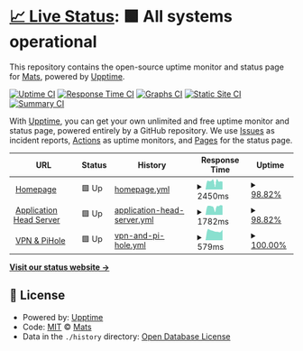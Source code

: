 # [📈 Live Status](https://status.mats-bueser.info): <!--live status--> **🟩 All systems operational**

This repository contains the open-source uptime monitor and status page for [Mats](https://matematrix.de), powered by [Upptime](https://github.com/upptime/upptime).

[![Uptime CI](https://github.com/matematrix/status/workflows/Uptime%20CI/badge.svg)](https://github.com/matematrix/status/actions?query=workflow%3A%22Uptime+CI%22)
[![Response Time CI](https://github.com/matematrix/status/workflows/Response%20Time%20CI/badge.svg)](https://github.com/matematrix/status/actions?query=workflow%3A%22Response+Time+CI%22)
[![Graphs CI](https://github.com/matematrix/status/workflows/Graphs%20CI/badge.svg)](https://github.com/matematrix/status/actions?query=workflow%3A%22Graphs+CI%22)
[![Static Site CI](https://github.com/matematrix/status/workflows/Static%20Site%20CI/badge.svg)](https://github.com/matematrix/status/actions?query=workflow%3A%22Static+Site+CI%22)
[![Summary CI](https://github.com/matematrix/status/workflows/Summary%20CI/badge.svg)](https://github.com/matematrix/status/actions?query=workflow%3A%22Summary+CI%22)

With [Upptime](https://upptime.js.org), you can get your own unlimited and free uptime monitor and status page, powered entirely by a GitHub repository. We use [Issues](https://github.com/matematrix/status/issues) as incident reports, [Actions](https://github.com/matematrix/status/actions) as uptime monitors, and [Pages](https://status.mats-bueser.info) for the status page.

<!--start: status pages-->
<!-- This summary is generated by Upptime (https://github.com/upptime/upptime) -->
<!-- Do not edit this manually, your changes will be overwritten -->
<!-- prettier-ignore -->
| URL | Status | History | Response Time | Uptime |
| --- | ------ | ------- | ------------- | ------ |
| <img alt="" src="https://favicons.githubusercontent.com/home.mats-bueser.info" height="13"> [Homepage](https://home.mats-bueser.info) | 🟩 Up | [homepage.yml](https://github.com/matematrix/status/commits/HEAD/history/homepage.yml) | <details><summary><img alt="Response time graph" src="./graphs/homepage/response-time-week.png" height="20"> 2450ms</summary><br><a href="https://status.mats-bueser.info/history/homepage"><img alt="Response time 3722" src="https://img.shields.io/endpoint?url=https%3A%2F%2Fraw.githubusercontent.com%2Fmatematrix%2Fstatus%2FHEAD%2Fapi%2Fhomepage%2Fresponse-time.json"></a><br><a href="https://status.mats-bueser.info/history/homepage"><img alt="24-hour response time 2390" src="https://img.shields.io/endpoint?url=https%3A%2F%2Fraw.githubusercontent.com%2Fmatematrix%2Fstatus%2FHEAD%2Fapi%2Fhomepage%2Fresponse-time-day.json"></a><br><a href="https://status.mats-bueser.info/history/homepage"><img alt="7-day response time 2450" src="https://img.shields.io/endpoint?url=https%3A%2F%2Fraw.githubusercontent.com%2Fmatematrix%2Fstatus%2FHEAD%2Fapi%2Fhomepage%2Fresponse-time-week.json"></a><br><a href="https://status.mats-bueser.info/history/homepage"><img alt="30-day response time 2439" src="https://img.shields.io/endpoint?url=https%3A%2F%2Fraw.githubusercontent.com%2Fmatematrix%2Fstatus%2FHEAD%2Fapi%2Fhomepage%2Fresponse-time-month.json"></a><br><a href="https://status.mats-bueser.info/history/homepage"><img alt="1-year response time 3722" src="https://img.shields.io/endpoint?url=https%3A%2F%2Fraw.githubusercontent.com%2Fmatematrix%2Fstatus%2FHEAD%2Fapi%2Fhomepage%2Fresponse-time-year.json"></a></details> | <details><summary><a href="https://status.mats-bueser.info/history/homepage">98.82%</a></summary><a href="https://status.mats-bueser.info/history/homepage"><img alt="All-time uptime 99.14%" src="https://img.shields.io/endpoint?url=https%3A%2F%2Fraw.githubusercontent.com%2Fmatematrix%2Fstatus%2FHEAD%2Fapi%2Fhomepage%2Fuptime.json"></a><br><a href="https://status.mats-bueser.info/history/homepage"><img alt="24-hour uptime 100.00%" src="https://img.shields.io/endpoint?url=https%3A%2F%2Fraw.githubusercontent.com%2Fmatematrix%2Fstatus%2FHEAD%2Fapi%2Fhomepage%2Fuptime-day.json"></a><br><a href="https://status.mats-bueser.info/history/homepage"><img alt="7-day uptime 98.82%" src="https://img.shields.io/endpoint?url=https%3A%2F%2Fraw.githubusercontent.com%2Fmatematrix%2Fstatus%2FHEAD%2Fapi%2Fhomepage%2Fuptime-week.json"></a><br><a href="https://status.mats-bueser.info/history/homepage"><img alt="30-day uptime 99.63%" src="https://img.shields.io/endpoint?url=https%3A%2F%2Fraw.githubusercontent.com%2Fmatematrix%2Fstatus%2FHEAD%2Fapi%2Fhomepage%2Fuptime-month.json"></a><br><a href="https://status.mats-bueser.info/history/homepage"><img alt="1-year uptime 99.14%" src="https://img.shields.io/endpoint?url=https%3A%2F%2Fraw.githubusercontent.com%2Fmatematrix%2Fstatus%2FHEAD%2Fapi%2Fhomepage%2Fuptime-year.json"></a></details>
| <img alt="" src="https://favicons.githubusercontent.com/mats-bueser.info" height="13"> [Application Head Server](https://mats-bueser.info) | 🟩 Up | [application-head-server.yml](https://github.com/matematrix/status/commits/HEAD/history/application-head-server.yml) | <details><summary><img alt="Response time graph" src="./graphs/application-head-server/response-time-week.png" height="20"> 1782ms</summary><br><a href="https://status.mats-bueser.info/history/application-head-server"><img alt="Response time 3754" src="https://img.shields.io/endpoint?url=https%3A%2F%2Fraw.githubusercontent.com%2Fmatematrix%2Fstatus%2FHEAD%2Fapi%2Fapplication-head-server%2Fresponse-time.json"></a><br><a href="https://status.mats-bueser.info/history/application-head-server"><img alt="24-hour response time 2009" src="https://img.shields.io/endpoint?url=https%3A%2F%2Fraw.githubusercontent.com%2Fmatematrix%2Fstatus%2FHEAD%2Fapi%2Fapplication-head-server%2Fresponse-time-day.json"></a><br><a href="https://status.mats-bueser.info/history/application-head-server"><img alt="7-day response time 1782" src="https://img.shields.io/endpoint?url=https%3A%2F%2Fraw.githubusercontent.com%2Fmatematrix%2Fstatus%2FHEAD%2Fapi%2Fapplication-head-server%2Fresponse-time-week.json"></a><br><a href="https://status.mats-bueser.info/history/application-head-server"><img alt="30-day response time 2146" src="https://img.shields.io/endpoint?url=https%3A%2F%2Fraw.githubusercontent.com%2Fmatematrix%2Fstatus%2FHEAD%2Fapi%2Fapplication-head-server%2Fresponse-time-month.json"></a><br><a href="https://status.mats-bueser.info/history/application-head-server"><img alt="1-year response time 3754" src="https://img.shields.io/endpoint?url=https%3A%2F%2Fraw.githubusercontent.com%2Fmatematrix%2Fstatus%2FHEAD%2Fapi%2Fapplication-head-server%2Fresponse-time-year.json"></a></details> | <details><summary><a href="https://status.mats-bueser.info/history/application-head-server">98.82%</a></summary><a href="https://status.mats-bueser.info/history/application-head-server"><img alt="All-time uptime 99.16%" src="https://img.shields.io/endpoint?url=https%3A%2F%2Fraw.githubusercontent.com%2Fmatematrix%2Fstatus%2FHEAD%2Fapi%2Fapplication-head-server%2Fuptime.json"></a><br><a href="https://status.mats-bueser.info/history/application-head-server"><img alt="24-hour uptime 100.00%" src="https://img.shields.io/endpoint?url=https%3A%2F%2Fraw.githubusercontent.com%2Fmatematrix%2Fstatus%2FHEAD%2Fapi%2Fapplication-head-server%2Fuptime-day.json"></a><br><a href="https://status.mats-bueser.info/history/application-head-server"><img alt="7-day uptime 98.82%" src="https://img.shields.io/endpoint?url=https%3A%2F%2Fraw.githubusercontent.com%2Fmatematrix%2Fstatus%2FHEAD%2Fapi%2Fapplication-head-server%2Fuptime-week.json"></a><br><a href="https://status.mats-bueser.info/history/application-head-server"><img alt="30-day uptime 99.63%" src="https://img.shields.io/endpoint?url=https%3A%2F%2Fraw.githubusercontent.com%2Fmatematrix%2Fstatus%2FHEAD%2Fapi%2Fapplication-head-server%2Fuptime-month.json"></a><br><a href="https://status.mats-bueser.info/history/application-head-server"><img alt="1-year uptime 99.16%" src="https://img.shields.io/endpoint?url=https%3A%2F%2Fraw.githubusercontent.com%2Fmatematrix%2Fstatus%2FHEAD%2Fapi%2Fapplication-head-server%2Fuptime-year.json"></a></details>
| <img alt="" src="https://favicons.githubusercontent.com/mats-bueser.de" height="13"> [VPN & PiHole](https://mats-bueser.de) | 🟩 Up | [vpn-and-pi-hole.yml](https://github.com/matematrix/status/commits/HEAD/history/vpn-and-pi-hole.yml) | <details><summary><img alt="Response time graph" src="./graphs/vpn-and-pi-hole/response-time-week.png" height="20"> 579ms</summary><br><a href="https://status.mats-bueser.info/history/vpn-and-pi-hole"><img alt="Response time 569" src="https://img.shields.io/endpoint?url=https%3A%2F%2Fraw.githubusercontent.com%2Fmatematrix%2Fstatus%2FHEAD%2Fapi%2Fvpn-and-pi-hole%2Fresponse-time.json"></a><br><a href="https://status.mats-bueser.info/history/vpn-and-pi-hole"><img alt="24-hour response time 638" src="https://img.shields.io/endpoint?url=https%3A%2F%2Fraw.githubusercontent.com%2Fmatematrix%2Fstatus%2FHEAD%2Fapi%2Fvpn-and-pi-hole%2Fresponse-time-day.json"></a><br><a href="https://status.mats-bueser.info/history/vpn-and-pi-hole"><img alt="7-day response time 579" src="https://img.shields.io/endpoint?url=https%3A%2F%2Fraw.githubusercontent.com%2Fmatematrix%2Fstatus%2FHEAD%2Fapi%2Fvpn-and-pi-hole%2Fresponse-time-week.json"></a><br><a href="https://status.mats-bueser.info/history/vpn-and-pi-hole"><img alt="30-day response time 572" src="https://img.shields.io/endpoint?url=https%3A%2F%2Fraw.githubusercontent.com%2Fmatematrix%2Fstatus%2FHEAD%2Fapi%2Fvpn-and-pi-hole%2Fresponse-time-month.json"></a><br><a href="https://status.mats-bueser.info/history/vpn-and-pi-hole"><img alt="1-year response time 569" src="https://img.shields.io/endpoint?url=https%3A%2F%2Fraw.githubusercontent.com%2Fmatematrix%2Fstatus%2FHEAD%2Fapi%2Fvpn-and-pi-hole%2Fresponse-time-year.json"></a></details> | <details><summary><a href="https://status.mats-bueser.info/history/vpn-and-pi-hole">100.00%</a></summary><a href="https://status.mats-bueser.info/history/vpn-and-pi-hole"><img alt="All-time uptime 100.00%" src="https://img.shields.io/endpoint?url=https%3A%2F%2Fraw.githubusercontent.com%2Fmatematrix%2Fstatus%2FHEAD%2Fapi%2Fvpn-and-pi-hole%2Fuptime.json"></a><br><a href="https://status.mats-bueser.info/history/vpn-and-pi-hole"><img alt="24-hour uptime 100.00%" src="https://img.shields.io/endpoint?url=https%3A%2F%2Fraw.githubusercontent.com%2Fmatematrix%2Fstatus%2FHEAD%2Fapi%2Fvpn-and-pi-hole%2Fuptime-day.json"></a><br><a href="https://status.mats-bueser.info/history/vpn-and-pi-hole"><img alt="7-day uptime 100.00%" src="https://img.shields.io/endpoint?url=https%3A%2F%2Fraw.githubusercontent.com%2Fmatematrix%2Fstatus%2FHEAD%2Fapi%2Fvpn-and-pi-hole%2Fuptime-week.json"></a><br><a href="https://status.mats-bueser.info/history/vpn-and-pi-hole"><img alt="30-day uptime 100.00%" src="https://img.shields.io/endpoint?url=https%3A%2F%2Fraw.githubusercontent.com%2Fmatematrix%2Fstatus%2FHEAD%2Fapi%2Fvpn-and-pi-hole%2Fuptime-month.json"></a><br><a href="https://status.mats-bueser.info/history/vpn-and-pi-hole"><img alt="1-year uptime 100.00%" src="https://img.shields.io/endpoint?url=https%3A%2F%2Fraw.githubusercontent.com%2Fmatematrix%2Fstatus%2FHEAD%2Fapi%2Fvpn-and-pi-hole%2Fuptime-year.json"></a></details>

<!--end: status pages-->

[**Visit our status website →**](https://status.mats-bueser.info)

## 📄 License

- Powered by: [Upptime](https://github.com/upptime/upptime)
- Code: [MIT](./LICENSE) © [Mats](https://matematrix.de)
- Data in the `./history` directory: [Open Database License](https://opendatacommons.org/licenses/odbl/1-0/)
